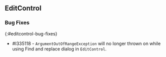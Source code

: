 ## EditControl

### Bug Fixes
{:#editcontrol-bug-fixes}

* \#I335118 - `ArgumentOutOfRangeException` will no longer thrown on while using Find and replace dialog in `EditControl`.